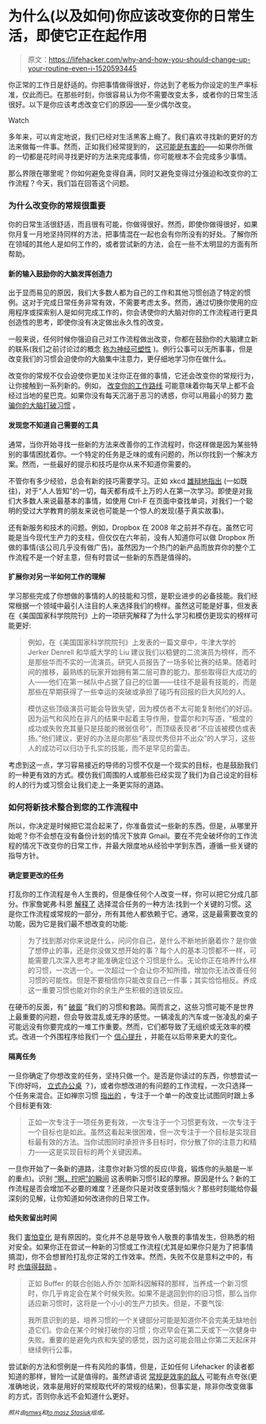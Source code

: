 # 为什么(以及如何)你应该改变你的日常生活，即使它正在起作用

> 原文：<https://lifehacker.com/why-and-how-you-should-change-up-your-routine-even-i-1520593445>

你正常的工作日是舒适的。你把事情做得很好，你达到了老板为你设定的生产率标准，仅此而已。在那些时刻，你很容易认为你不需要改变太多，或者你的日常生活很好。以下是你应该考虑改变它们的原因——至少偶尔改变。

Watch

多年来，可以肯定地说，我们已经对生活黑客上瘾了。我们喜欢寻找新的更好的方法来做每一件事。然而，正如我们经常提到的， [这可能是有害的](https://lifehacker.com/confessions-of-a-recovering-lifehacker-5912815)——如果你所做的一切都是花时间寻找更好的方法来完成事情，你可能根本不会完成多少事情。

那么界限在哪里呢？你如何避免变得自满，同时又避免变得过分强迫和改变你的工作流程？今天，我们旨在回答这个问题。

### 为什么改变你的常规很重要

你的日常生活很舒适，而且很有可能，你做得很好。然而，即使你做得很好，如果你月复一月地坚持同样的方法，把事情混在一起也会有你所没有的好处。了解你所在领域的其他人是如何工作的，或者尝试新的方法，会在一些不太明显的方面有所帮助。

#### 新的输入鼓励你的大脑发挥创造力

出于显而易见的原因，我们大多数人都为自己的工作和其他习惯创造了特定的惯例。这对于完成日常任务非常有效，不需要考虑太多。然而，通过切换你使用的应用程序或探索别人是如何完成工作的，你会诱使你的大脑对你的工作流程进行更具创造性的思考，即使你没有决定做出永久性的改变。

一般来说，任何时候你强迫自己对工作流程做出改变，你都在鼓励你的大脑建立新的联系(我们之前讨论过的概念 [称为神经可塑性](https://lifehacker.com/the-science-of-inspiration-and-how-to-make-it-work-for-1467413542) )。例行公事可以无所事事，但是改变我们的习惯会迫使你的大脑集中注意力，更仔细地学习你在做什么。

改变你的常规不仅会迫使你更加关注你正在做的事情，它还会改变你的常规行为，让你接触到一系列新的。例如， [改变你的工作路线](http://lifehacker.com/find-a-different-route-to-work-to-exercise-your-brain-587260303) 可能意味着你每天早上都不会经过当地的星巴克。如果你没有每天沉溺于恶习的诱惑，你可以用最小的努力 [欺骗你的大脑打破习惯](http://lifehacker.com/how-to-trick-your-brain-to-create-a-new-healthy-habit-868231704) 。

#### 发现您不知道自己需要的工具

通常，当你开始寻找一些新的方法来改善你的工作流程时，你这样做是因为某些特别的事情困扰着你。一个特定的任务是乏味的或有问题的，所以你找到一个解决方案。然而，一些最好的提示和技巧是你从来不知道你需要的。

不管你有多少经验，总会有新的技巧需要学习。正如 xkcd [雄辩地指出](http://xkcd.com/1053/) (一如既往)，对于“人人皆知”的一切，每天都有成千上万的人在第一次学习。即使是对我们大多数人来说最基本的事情，如使用 Ctrl-F 在页面中查找单词，对我们一个聪明的受过大学教育的朋友来说也可能是一个惊人的发现(基于真实故事)。

还有新服务和技术的问题。例如，Dropbox 在 2008 年之前并不存在。虽然它可能是当今现代生产力的支柱，但仅仅在六年前，没有人知道你可以做 Dropbox 所做的事情(该公司几乎没有做广告)。虽然因为一个热门的新产品而放弃你的整个工作流程不是一个好主意，但有时尝试一些新的东西是值得的。

#### 扩展你对另一半如何工作的理解

学习那些完成了你想做的事情的人的技能和习惯，是职业进步的必备技能。我们经常根据一个领域中最引人注目的人来选择我们的榜样。虽然这可能是好事，但发表在《美国国家科学院院刊》上的一项研究解释了为什么学习和模仿更现实的榜样可能更好:

> 例如，在《美国国家科学院院刊》上发表的一篇文章中，牛津大学的 Jerker Denrell 和华威大学的 Liu 建议我们以稳健的二流演员为榜样，而不是那些华而不实的一流演员。研究人员报告了一场多轮比赛的结果。随着时间的推移，最熟练的玩家开始拥有第二层可靠的能力。那些取得巨大成功的人——他们在第一梯队中占据了自己的位置——往往不是最有技能的，而是那些在早期获得了一些幸运的突破或承担了碰巧有回报的巨大风险的人。
> 
> 模仿这些顶级演员可能会导致失望，因为模仿者不太可能复制他们的好运。因为运气和风险在非凡的结果中起着主导作用，登雷尔和刘写道，“极度的成功或失败充其量只是技能的微弱信号”，而顶级表现者“不应该被模仿或表扬。”他们建议，更好的办法是向那些“表现优秀但并不出众”的人学习，这些人的成功可以归功于扎实的技能，而不是罕见的雷击。

考虑到这一点，学习容易接近的导师的习惯不仅是一个现实的目标，也是鼓励我们的一种更有效的方式。模仿我们周围的人或那些已经实现了我们为自己设定的目标的人的行为或习惯会让我们走上一条更实际的道路。

### 如何将新技术整合到您的工作流程中

所以，你决定是时候把它混合起来了，你准备尝试一些新的东西。但是，从哪里开始呢？你不会想在没有备份计划的情况下放弃 Gmail。要在不完全破坏你的工作流程的情况下改变你的日常工作，并最大限度地从经验中学到东西，遵循一些关键的指导方针。

#### 确定要更改的任务

打乱你的工作流程是令人生畏的，但是像任何个人改变一样，你可以把它分成几部分。作家詹妮弗·科恩 [解释了](http://www.forbes.com/sites/jennifercohen/2013/09/11/do-you-want-to-change-your-life-for-the-better-7-ways-to-make-it-a-habit/) 选择混合任务的一种方法:找到一个关键的习惯。这是你工作流程或常规的一部分，所有其他人都依赖于它。通常，这是最需要改变的功能，因为它是我们最不想改变的功能:

> 为了找到那对你来说是什么，问问你自己，是什么不断地折磨着你？是你做了想停止的事，还是你没做又想开始的事？每个人的基本习惯都不一样，可能需要几次深入思考才能准确定位这个习惯是什么。无论你正在培养什么样的习惯，一次选一个。一次超过一个会让你不知所措，增加你无法改善任何习惯的可能性。但是不要相信你只能改变自己一件事；其实恰恰相反。养成这一重要习惯也能对你的余生产生积极的连锁反应。

在硬币的反面，有“ [破窗](https://lifehacker.com/identify-your-broken-windows-to-keep-bad-habits-in-ch-5986048) ”我们的习惯和套路。简而言之，这些习惯可能不是世界上最重要的问题，但会导致混乱或无序的感觉。一辆凌乱的汽车或一张凌乱的桌子可能远没有你要完成的一堆工作重要。然而，它们都导致了无组织或无效率的模式。改进一个外围程序给我们一个 [信心提升](http://lifehacker.com/how-to-build-your-confidence-and-why-it-matters-1442414831) ，并能在以后带来更大的变化。

#### 隔离任务

一旦你确定了你想改变的任务，坚持只做一个。是否是你读过的东西，你想尝试一下(你好吗， [立式办公桌](https://lifehacker.com/one-year-at-my-standing-desk-5881393) ？)，或者你想改进的有问题的工作流程，一次只选择一个任务来混合。正如禅宗习惯 [指出的](http://zenhabits.net/7-little-habits-that-can-change-your-life-and-how-to-form-them/) ，专注于一个单一的改变比试图同时跟上多个目标更有效:

> 正如一次专注于一项任务更有效，一次专注于一个习惯更有效，一次专注于一个目标也是如此。虽然这看起来很困难，但一次专注于一个目标是实现目标最有效的方法。当你试图同时承担许多目标时，你分散了你的注意力和精力——这是实现目标的两个关键因素。

一旦你开始了一条新的道路，注意你对新习惯的反应(毕竟，锻炼你的头脑是一半的重点)。识别 [“啊，拧吧”的瞬间](https://lifehacker.com/identify-ah-screw-it-moments-to-make-new-habits-stick-824516263) 这表明新习惯引起的摩擦。原因是什么？新的工作流程是否会增加不必要的难度？还是你只是对改变感到恼火？那些时刻能给你最深刻的见解，让你知道如何改进你的日常工作。

#### 给失败留出时间

我们 [害怕变化](https://lifehacker.com/why-youre-so-afraid-of-change-and-what-you-can-do-abou-5982622) 是有原因的。变化并不总是导致令人敬畏的事情发生，但熟悉的相对安全。如果你正在尝试一种新的习惯或工作流程(尤其是如果你只是为了把事情搞混)，你不会想冒险打乱你正常的工作效率。然而，失败不仅是意料之中的，有时 [也值得鼓励](http://lifehacker.com/how-and-why-to-intentionally-set-yourself-up-for-fail-5985565) 。

> 正如 Buffer 的联合创始人乔尔·加斯科因解释的那样，当养成一个新习惯时，你几乎肯定会在某个时候失败。如果不是退回到你的旧习惯，那么当你适应新习惯时，这将是一个小小的生产力损失。但是，不要气馁:
> 
> 我所意识到的是，培养习惯的一个关键部分可能是知道你不会完美无缺地创造它们。你会在某个时候打破你的习惯；你迟早会在第二天或下一次健身中失败。重要的是避免内疚和失望的感觉，因为这可能会阻止你第二天起床并继续例行公事。

尝试新的方法和惯例是一件有风险的事情，但是，正如任何 Lifehacker 的读者都知道的那样，冒险一试是值得的。虽然谚语说 [常规是效率的敌人](http://www.sitepoint.com/is-routine-undermining-your-productivity/) 可能有点夸张(更准确地说，效率是用好的常规取代坏的常规的结果)，但事实是，除非你改变做事的方式，否则你永远不会知道什么更好。

<small>*照片由*</small>[<small>*smws*</small>](http://www.flickr.com/photos/smws/2155704710/)<small>*和*</small>[<small>*to masz Stasiuk*</small>](http://www.flickr.com/photos/zstasiuk/6065631472/)<small>*组成。*</small>
